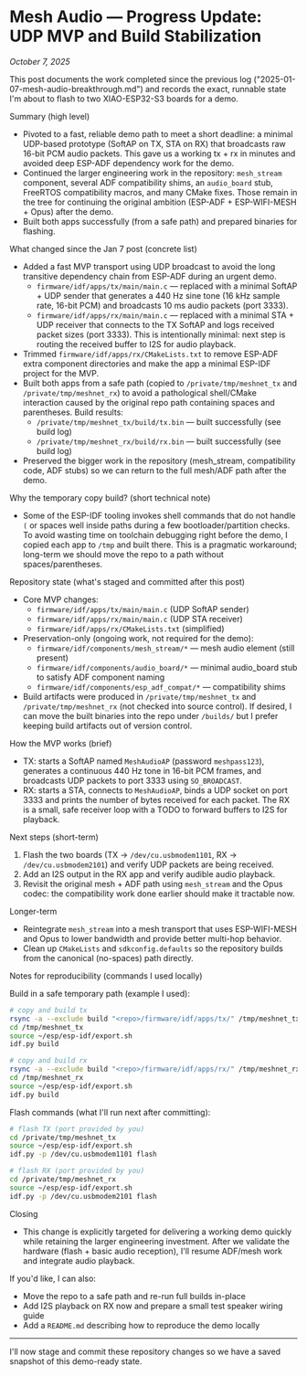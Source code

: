 # Mesh Audio — Progress Update: UDP MVP and Build Stabilization

*October 7, 2025*

This post documents the work completed since the previous log ("2025-01-07-mesh-audio-breakthrough.md") and records the exact, runnable state I'm about to flash to two XIAO-ESP32-S3 boards for a demo.

Summary (high level)
- Pivoted to a fast, reliable demo path to meet a short deadline: a minimal UDP-based prototype (SoftAP on TX, STA on RX) that broadcasts raw 16-bit PCM audio packets. This gave us a working tx + rx in minutes and avoided deep ESP-ADF dependency work for the demo.
- Continued the larger engineering work in the repository: `mesh_stream` component, several ADF compatibility shims, an `audio_board` stub, FreeRTOS compatibility macros, and many CMake fixes. Those remain in the tree for continuing the original ambition (ESP-ADF + ESP-WIFI-MESH + Opus) after the demo.
- Built both apps successfully (from a safe path) and prepared binaries for flashing.

What changed since the Jan 7 post (concrete list)
- Added a fast MVP transport using UDP broadcast to avoid the long transitive dependency chain from ESP-ADF during an urgent demo.
  - `firmware/idf/apps/tx/main/main.c` — replaced with a minimal SoftAP + UDP sender that generates a 440 Hz sine tone (16 kHz sample rate, 16-bit PCM) and broadcasts 10 ms audio packets (port 3333).
  - `firmware/idf/apps/rx/main/main.c` — replaced with a minimal STA + UDP receiver that connects to the TX SoftAP and logs received packet sizes (port 3333). This is intentionally minimal: next step is routing the received buffer to I2S for audio playback.
- Trimmed `firmware/idf/apps/rx/CMakeLists.txt` to remove ESP-ADF extra component directories and make the app a minimal ESP-IDF project for the MVP.
- Built both apps from a safe path (copied to `/private/tmp/meshnet_tx` and `/private/tmp/meshnet_rx`) to avoid a pathological shell/CMake interaction caused by the original repo path containing spaces and parentheses. Build results:
  - `/private/tmp/meshnet_tx/build/tx.bin` — built successfully (see build log)
  - `/private/tmp/meshnet_rx/build/rx.bin` — built successfully (see build log)
- Preserved the bigger work in the repository (mesh_stream, compatibility code, ADF stubs) so we can return to the full mesh/ADF path after the demo.

Why the temporary copy build? (short technical note)
- Some of the ESP-IDF tooling invokes shell commands that do not handle `(` or spaces well inside paths during a few bootloader/partition checks. To avoid wasting time on toolchain debugging right before the demo, I copied each app to `/tmp` and built there. This is a pragmatic workaround; long-term we should move the repo to a path without spaces/parentheses.

Repository state (what's staged and committed after this post)
- Core MVP changes:
  - `firmware/idf/apps/tx/main/main.c` (UDP SoftAP sender)
  - `firmware/idf/apps/rx/main/main.c` (UDP STA receiver)
  - `firmware/idf/apps/rx/CMakeLists.txt` (simplified)
- Preservation-only (ongoing work, not required for the demo):
  - `firmware/idf/components/mesh_stream/*` — mesh audio element (still present)
  - `firmware/idf/components/audio_board/*` — minimal audio_board stub to satisfy ADF component naming
  - `firmware/idf/components/esp_adf_compat/*` — compatibility shims
- Build artifacts were produced in `/private/tmp/meshnet_tx` and `/private/tmp/meshnet_rx` (not checked into source control). If desired, I can move the built binaries into the repo under `/builds/` but I prefer keeping build artifacts out of version control.

How the MVP works (brief)
- TX: starts a SoftAP named `MeshAudioAP` (password `meshpass123`), generates a continuous 440 Hz tone in 16-bit PCM frames, and broadcasts UDP packets to port 3333 using `SO_BROADCAST`.
- RX: starts a STA, connects to `MeshAudioAP`, binds a UDP socket on port 3333 and prints the number of bytes received for each packet. The RX is a small, safe receiver loop with a TODO to forward buffers to I2S for playback.

Next steps (short-term)
1. Flash the two boards (TX -> `/dev/cu.usbmodem1101`, RX -> `/dev/cu.usbmodem2101`) and verify UDP packets are being received.
2. Add an I2S output in the RX app and verify audible audio playback.
3. Revisit the original mesh + ADF path using `mesh_stream` and the Opus codec: the compatibility work done earlier should make it tractable now.

Longer-term
- Reintegrate `mesh_stream` into a mesh transport that uses ESP-WIFI-MESH and Opus to lower bandwidth and provide better multi-hop behavior.
- Clean up `CMakeLists` and `sdkconfig.defaults` so the repository builds from the canonical (no-spaces) path directly.

Notes for reproducibility (commands I used locally)

Build in a safe temporary path (example I used):
```bash
# copy and build tx
rsync -a --exclude build "<repo>/firmware/idf/apps/tx/" /tmp/meshnet_tx/
cd /tmp/meshnet_tx
source ~/esp/esp-idf/export.sh
idf.py build

# copy and build rx
rsync -a --exclude build "<repo>/firmware/idf/apps/rx/" /tmp/meshnet_rx/
cd /tmp/meshnet_rx
source ~/esp/esp-idf/export.sh
idf.py build
```

Flash commands (what I'll run next after committing):
```bash
# flash TX (port provided by you)
cd /private/tmp/meshnet_tx
source ~/esp/esp-idf/export.sh
idf.py -p /dev/cu.usbmodem1101 flash

# flash RX (port provided by you)
cd /private/tmp/meshnet_rx
source ~/esp/esp-idf/export.sh
idf.py -p /dev/cu.usbmodem2101 flash
```

Closing
- This change is explicitly targeted for delivering a working demo quickly while retaining the larger engineering investment. After we validate the hardware (flash + basic audio reception), I'll resume ADF/mesh work and integrate audio playback.

If you'd like, I can also:
- Move the repo to a safe path and re-run full builds in-place
- Add I2S playback on RX now and prepare a small test speaker wiring guide
- Add a `README.md` describing how to reproduce the demo locally

---

I'll now stage and commit these repository changes so we have a saved snapshot of this demo-ready state.